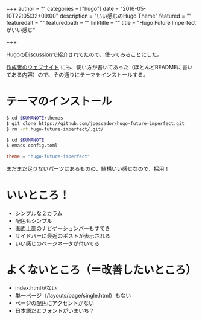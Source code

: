+++
author = ""
categories = ["hugo"]
date = "2016-05-10T22:05:32+09:00"
description = "いい感じのHugo Theme"
featured = ""
featuredalt = ""
featuredpath = ""
linktitle = ""
title = "Hugo Future Imperfectがいい感じ"

+++

Hugoの[Discussion](https://discuss.gohugo.io/t/very-nice-new-theme-for-blogging/2956 )で紹介されてたので、使ってみることにした。

[作成者のウェブサイト](https://jpescador.com/blog/future-imperfect-theme-release-on-the-go-hugo-static-website-engine/ ) にも、使い方が書いてあった（ほとんどREADMEに書いてある内容）ので、その通りにテーマをインストールする。


# テーマのインストール


``` sh
$ cd $KUMANOTE/themes
$ git clone https://github.com/jpescador/hugo-future-imperfect.git
$ rm -rf hugo-future-imperfect/.git/
```

``` sh
$ cd $KUMANOTE
$ emacs config.toml
```

``` toml
theme = "hugo-future-imperfect"
```

まだまだ足りないパーツはあるものの、結構いい感じなので、採用！


# いいところ！

* シンプルな２カラム
* 配色もシンプル
* 画面上部のナビゲーションバーもすてき
* サイドバーに最近のポストが表示される
* いい感じのページネータが付いてる

# よくないところ（＝改善したいところ）

* index.htmlがない
* 単一ページ（/layouts/page/single.html）もない
* ページの配色にアクセントがない
* 日本語だとフォントがいまいち？

